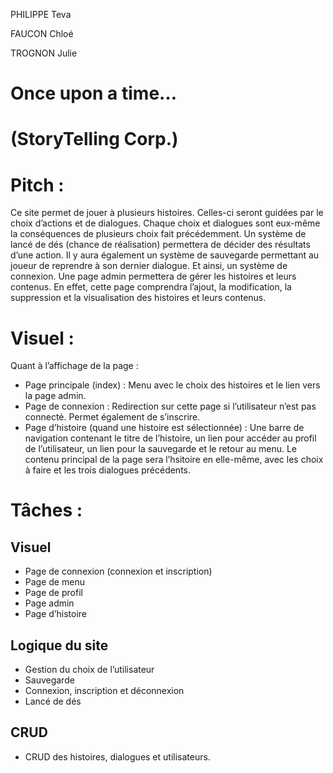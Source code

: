 PHILIPPE Teva

FAUCON Chloé

TROGNON Julie

# Once upon a time… 
# (StoryTelling Corp.)



# Pitch :
Ce site permet de jouer à plusieurs histoires. Celles-ci seront guidées par le choix d’actions et de dialogues. Chaque choix et dialogues sont eux-même la conséquences de plusieurs choix fait précédemment. Un système de lancé de dés (chance de réalisation) permettera de décider des résultats d’une action. Il y aura également un système de sauvegarde permettant au joueur de reprendre à son dernier dialogue. Et ainsi, un système de connexion.
Une page admin permettera de gérer les histoires et leurs contenus. En effet, cette page comprendra l’ajout, la modification, la suppression et la visualisation des histoires et leurs contenus.


# Visuel : 
Quant à l’affichage de la page : 
- Page principale (index) : Menu avec le choix des histoires et le lien vers la page admin.
- Page de connexion : Redirection sur cette page si l’utilisateur n’est pas connecté. Permet également de s’inscrire.
- Page d’histoire (quand une histoire est sélectionnée) : Une barre de navigation contenant le titre de l’histoire, un lien pour accéder au profil de l’utilisateur, un lien pour la sauvegarde et le retour au menu.
Le contenu principal de la page sera l’hsitoire en elle-même, avec les choix à faire et les trois dialogues précédents.


# Tâches : 

## Visuel
- Page de connexion (connexion et inscription)
- Page de menu
- Page de profil
- Page admin
- Page d’histoire

## Logique du site
- Gestion du choix de l’utilisateur
- Sauvegarde
- Connexion, inscription et déconnexion
- Lancé de dés

## CRUD
- CRUD  des histoires, dialogues et utilisateurs.